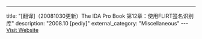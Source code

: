 ---
title: "[翻译]（20081030更新）The IDA Pro Book 第12章：使用FLIRT签名识别库"
description: "2008.10 [pediy]"
external_category: "Miscellaneous"
---[Visit Website](https://bbs.pediy.com/thread-75422.htm)

